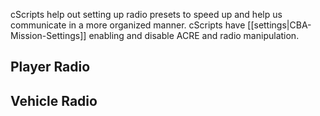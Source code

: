 cScripts help out setting up radio presets to speed up and help us communicate in a more organized manner. cScripts have [[settings|CBA-Mission-Settings]] enabling and disable ACRE and radio manipulation.

## Player Radio


## Vehicle Radio